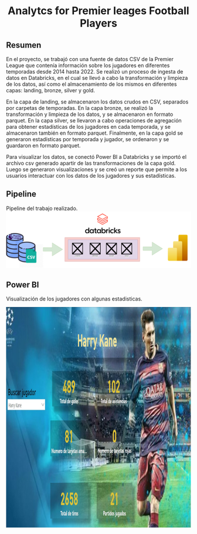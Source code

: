 <h1><center><b>Analytcs for Premier leages Football Players</b></center></h1>

<h2><b>Resumen</b></h2>
En el proyecto, se trabajó con una fuente de datos CSV de la Premier League que contenía información sobre los jugadores en diferentes temporadas desde 2014 hasta 2022. Se realizó un proceso de ingesta de datos en Databricks, en el cual se llevó a cabo la transformación y limpieza de los datos, así como el almacenamiento de los mismos en diferentes capas: landing, bronze, silver y gold.

En la capa de landing, se almacenaron los datos crudos en CSV, separados por carpetas de temporadas. En la capa bronze, se realizó la transformación y limpieza de los datos, y se almacenaron en formato parquet. En la capa silver, se llevaron a cabo operaciones de agregación para obtener estadísticas de los jugadores en cada temporada, y se almacenaron también en formato parquet. Finalmente, en la capa gold se generaron estadísticas por temporada y jugador, se ordenaron y se guardaron en formato parquet.

Para visualizar los datos, se conectó Power BI a Databricks y se importó el archivo csv generado apartir de las transformaciones de la capa gold. Luego se generaron visualizaciones y se creó un reporte que permite a los usuarios interactuar con los datos de los jugadores y sus estadísticas.
<p>

<h2><b>Pipeline</b></h2>

Pipeline del trabajo realizado.
![image](src/pipeline.png)

<h2><b>Power BI</b></h2>

Visualización de los jugadores con algunas estadisticas.

<div style="text-align:center;">
  <img src="src/powerbi.jpeg" alt="Descripción de la imagen" width="1000" height="600">
</div>
